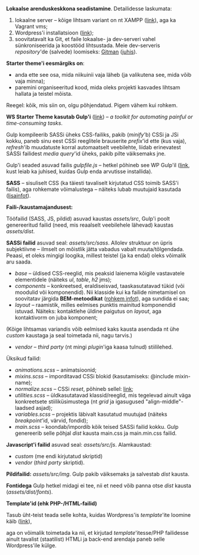 **Lokaalse arenduskeskkona seadistamine**. Detailidesse laskumata:

1. lokaalne server – kõige lihtsam variant on nt XAMPP ([link](https://www.apachefriends.org/index.html)), aga ka Vagrant vms;
2. Wordpress'i installatsioon ([link](https://wordpress.org/download));
3. soovitatavalt ka Git, et faile lokaalse- ja dev-serveri vahel sünkroniseerida ja koostööd lihtsustada.
Meie dev-serveris _repository_'de (salvede) loomiseks: [Gitman](http://git.websystems.ee/gitman) ([juhis](http://git.websystems.ee/gitman/gitman.pdf)).

**Starter theme'i eesmärgiks on**:

- anda ette see osa, mida niikuinii vaja läheb (ja valikutena see, mida võib vaja minna);
- paremini organiseeritud kood, mida oleks projekti kasvades lihtsam hallata ja teistel mõista.

Reegel: kõik, mis siin on, olgu põhjendatud. Pigem vähem kui rohkem.

**WS Starter Theme kasutab Gulp'i** ([link](https://gulpjs.com/)) – _a toolkit for automating painful or time-consuming tasks_.

Gulp kompileerib SASSi üheks CSS-failiks, pakib (_minify_'b) CSSi ja JSi kokku, paneb sinu eest CSSi reeglitele brauserite _prefix_'id ette (kus vaja), _refresh_'ib muudatuste korral automaatselt veebilehte, liidab erinevatest SASSi failidest _media query_'id üheks, pakib pilte väiksemaks jne.

Gulp'i seaded asuvad failis _gulpfile.js_ – hetkel põhineb see WP Gulp'il ([link](https://github.com/ahmadawais/WPGulp/), kust leiab ka juhised, kuidas Gulp enda arvutisse installida).

**SASS** – sisuliselt CSS (ka täiesti tavaliselt kirjutatud CSS toimib SASS'i failis), aga rohkemate võimalustega – näiteks lubab muutujaid kasutada ([lisainfot](http://sass-lang.com/guide/)).

**Faili-/kaustamajandusest:**

Tööfailid (SASS, JS, pildid) asuvad kaustas _assets/src_,
Gulp'i poolt genereeritud failid (need, mis reaalselt veebilehele lähevad) kaustas _assets/dist_.

**SASSi failid** asuvad seal: _assets/src/sass_. Allolev struktuur on üpris subjektiivne – ilmselt on mõistlik jätta vabadus vabalt muuta/tõlgendada. Peaasi, et oleks mingigi loogika, millest teistel (ja ka endal) oleks võimalik aru saada.

- _base_ – üldised CSS-reeglid, mis peaksid laienema kõigile vastavatele elementidele (näiteks _ul_, _table_, _h2_ jms);
- _components_ – konkreetsed, eraldiseisvad, taaskasutatavad tükid (või moodulid või komponendid). Nii klasside kui ka failide nimetamisel on soovitatav järgida **BEM-metoodikat** ([rohkem infot](https://en.bem.info/methodology/)), aga sundida ei saa;
- _layout_ – raamistik, milles eelmises punktis mainitud komponendid istuvad. Näiteks: kontaktlehe üldine paigutus on _layout_, aga kontaktivorm on juba komponent;

(Kõige lihtsamas variandis võib eelmised kaks kausta asendada nt ühe _custom_ kaustaga ja seal toimetada nii, nagu tarvis.)
- _vendor_ – _third party_ (nt mingi _plugin_'iga kaasa tulnud) stiililehed.

Üksikud failid:

- _animations.scss_ – animatsioonid;
- _mixins.scss_ – imporditavad CSSi blokid (kasutamiseks: @include mixin-name);
- _normalize.scss_ – CSSi _reset_, põhineb sellel: [link](https://necolas.github.io/normalize.css/);
- _utilities.scss_ – üldkasutatavad klassid/reeglid, mis tegelevad ainult väga konkreetsete stiiliküsimustega (nt _grid_ ja igasugused "align-middle"-laadsed asjad);
- _variables.scss_ – projektis läbivalt kasutatud muutujad (näiteks _breakpoint_'id, värvid, fondid);
- _main.scss_ – koondab/impordib kõik teised SASSi failid kokku. Gulp genereerib selle põhjal _dist_ kausta main.css ja main.min.css failid.

**Javascript'i failid** asuvad seal: _assets/src/js_. Alamkaustad:

- _custom_ (me endi kirjutatud skriptid)
- _vendor_ (_third party_ skriptid).

**Pildifailid:** _assets/src/img_. Gulp pakib väiksemaks ja salvestab _dist_ kausta.

**Fontidega** Gulp hetkel midagi ei tee, nii et need võib panna otse _dist_ kausta (_assets/dist/fonts_).

**Template'id (ehk PHP-/HTML-failid)**

Tasub üht-teist teada selle kohta, kuidas Wordpress'is _template_'ite loomine käib ([link](https://developer.wordpress.org/themes/basics/template-hierarchy/)),

aga on võimalik toimetada ka nii, et kirjutad _template_'itesse/PHP failidesse ainult tavalist (staatilist) HTMLi ja back-end arendaja paneb selle Wordpress'ile külge.
